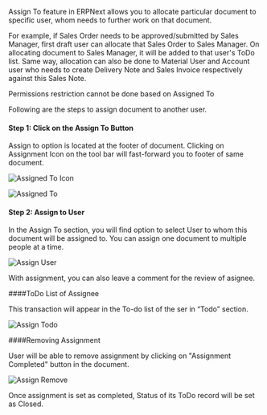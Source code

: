 Assign To feature in ERPNext allows you to allocate particular document to specific user, whom needs to further work on that document.

For example, if Sales Order needs to be approved/submitted by Sales Manager, first draft user can allocate that Sales Order to Sales Manager. On allocating document to Sales Manager, it will be added to that user's ToDo list. Same way, allocation can also be done to Material User and Account user who needs to create Delivery Note and Sales Invoice respectively against this Sales Note.

<div class=well>Permissions restriction cannot be done based on Assigned To</div>

Following are the steps to assign document to another user.

#### Step 1: Click on the Assign To Button

Assign to option is located at the footer of document. Clicking on Assignment Icon on the tool bar will fast-forward you to footer of same document.

![Assigned To Icon](assets/erpnext_org/images/erpnext/assigned-to-icon.png)


![Assigned To](assets/erpnext_org/images/erpnext/assigned-to.png)

#### Step 2: Assign to User

In the Assign To section, you will find option to select User to whom this document will be assigned to. You can assign one document to multiple people at a time.

![Assign User](assets/erpnext_org/images/erpnext/assign-user.png)

With assignment, you can also leave a comment for the review of asignee.

####ToDo List of Assignee

This transaction will appear in the To-do list of the ser in “Todo” section.

![Assign Todo](assets/erpnext_org/images/erpnext/assign-todo.png)

####Removing Assignment

User will be able to remove assignment by clicking on "Assignment Completed" button in the document.

![Assign Remove](assets/erpnext_org/images/erpnext/assign-remove.png)

Once assignment is set as completed, Status of its ToDo record will be set as Closed.
